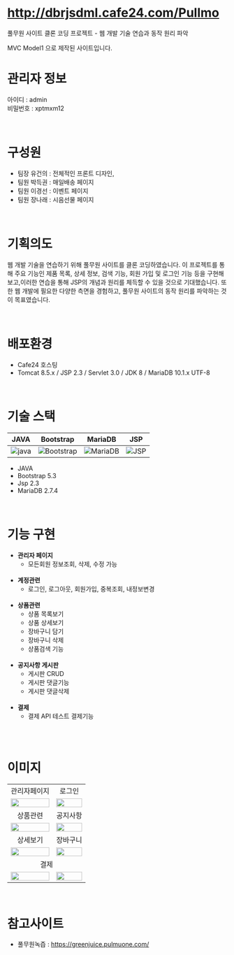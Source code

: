 # http://dbrjsdml.cafe24.com/Pullmo

<p>풀무원 사이트 클론 코딩 프로젝트 - 웹 개발 기술 연습과 동작 원리 파악</p>
MVC Model1 으로 제작된 사이트입니다.

<br>

# 관리자 정보
아이디 : admin <br>
비밀번호 : xptmxm12

<br>

# 구성원

* 팀장 유건의 : 전체적인 프론트 디자인, 
* 팀원 박득권 : 매일배송 페이지
* 팀원 이경선 : 이벤트 페이지
* 팀원 장나래 : 시음선물 페이지

<br>

# 기획의도
웹 개발 기술을 연습하기 위해 풀무원 사이트를 클론 코딩하였습니다. 이 프로젝트를 통해 주요 기능인 제품 목록, 상세 정보, 검색 기능, 회원 가입 및 로그인 기능 등을 구현해보고,이러한 연습을 통해 JSP의 개념과 원리를 체득할 수 있을 것으로 기대했습니다. 또한 웹 개발에 필요한 다양한 측면을 경험하고, 풀무원 사이트의 동작 원리를 파악하는 것이 목표였습니다. 

<br>

# 배포환경
<div>
    <ul>
        <li>Cafe24 호스팅</li>
        <li>Tomcat 8.5.x / JSP 2.3 / Servlet 3.0 / JDK 8 / MariaDB 10.1.x UTF-8 </li>
    </ul>
</div>

<br>

# 기술 스택

<div>

| JAVA       | Bootstrap     | MariaDB    |   JSP    |
| :--------: | :--------:    | :------:   | :-----:  |
| ![java]    | ![Bootstrap]  | ![MariaDB] | ![JSP]   | 
    
</div>


<div>
    <ul>
        <li>JAVA</li>
        <li>Bootstrap 5.3</li>
        <li>Jsp 2.3</li>
        <li>MariaDB 2.7.4</li>
    </ul>
</div>

<br>

# 기능 구현
<div>
    <ul>
        <li>
            <strong>관리자 페이지</strong>
            <ul>
              <li>모든회원 정보조회, 삭제, 수정 가능</li>
            </ul>
        </li><br>
        <li>
            <strong>계정관련</strong>
            <ul>
                <li>로그인, 로그아웃, 회원가입, 중복조회, 내정보변경</li>
            </ul>
        </li><br>
        <li>
            <strong>상품관련</strong>
            <ul>
                <li>상품 목록보기</li>
                <li>상품 상세보기</li>
                <li>장바구니 담기</li>
                <li>장바구니 삭제</li>
                <li>상품검색 기능</li>
            </ul>
        </li><br>
        <li>
            <strong>공지사항 게시판</strong>
            <ul>
                <li>게시판 CRUD</li>
                <li>게시판 댓글기능</li>
                <li>게시판 댓글삭제</li>
            </ul>
        </li><br>
        <li>
            <strong>결제</strong>
            <ul>
                <li>결제 API 테스트 결제기능</li>
            </ul>
        </li><br>
    </ul>
</div>

<br>

# 이미지
<div>
    <table>
        <tbody>
            <tr>
                <td align="center">관리자페이지</td>
                <td align="center">로그인</td>
            </tr>
            <tr>
                <td>
                    <img src="http://dbrjsdml.cafe24.com/Pullmo/image/imageGit/adminPage.png" width="100%">
                </td>
                <td>
                   <img src="http://dbrjsdml.cafe24.com/Pullmo/image/imageGit/loginPage.png" width="100%">
                </td>
            </tr>
            <tr>
                <td align="center">상품관련</td>
                <td align="center">공지사항</td>
            </tr>
            <tr> 
                <td>
                    <img src="http://dbrjsdml.cafe24.com/Pullmo/image/imageGit/productPage.png" width="100%">
                </td>
                <td>
                    <img src="http://dbrjsdml.cafe24.com/Pullmo/image/imageGit/ad.png" width="100%">
                </td>
            </tr>
             <tr>
                <td align="center">상세보기</td>
                <td align="center">장바구니</td>
            </tr>
            <tr>
                <td>
                  <img src="http://dbrjsdml.cafe24.com/Pullmo/image/imageGit/productDetail.png" width="100%">
                </td>
                <td>
                   <img src="http://dbrjsdml.cafe24.com/Pullmo/image/imageGit/productBar.png" width="100%">
                </td>
            </tr>
            <tr>
                <td colspan="2" align="center">결제</td>
            </tr>
            <tr>
                <td>
                   <img src="http://dbrjsdml.cafe24.com/Pullmo/image/imageGit/testMoney1.png" width="100%">
                </td>
                <td>
                   <img src="http://dbrjsdml.cafe24.com/Pullmo/image/imageGit/testMoney2.png" width="100%">
                </td>
            </tr>
        </tbody>
    </table>
</div>

<br>

# 참고사이트
   * 풀무원녹즙 : https://greenjuice.pulmuone.com/
<br>
<br>




     
[java]: https://noticon-static.tammolo.com/dgggcrkxq/image/upload/v1566913897/noticon/xbvewg1m3azbpnrzck1k.png
[Bootstrap]: https://noticon-static.tammolo.com/dgggcrkxq/image/upload/v1567128495/noticon/gpkdob34yhkxoo7cyyqv.png
[Boot]: https://noticon-static.tammolo.com/dgggcrkxq/image/upload/v1567008187/noticon/m4oad4rbf65fjszx0did.png
[Jpa]: https://noticon-static.tammolo.com/dgggcrkxq/image/upload/v1609094551/noticon/gkcjchloc7f7khlsyyyy.png
[JSP]: https://noticon-static.tammolo.com/dgggcrkxq/image/upload/v1592435019/noticon/z0s5osjhwlxpeo6pxslv.png
[MariaDB]: https://noticon-static.tammolo.com/dgggcrkxq/image/upload/v1566920129/noticon/r9gn1ilil1r8ar4w59dj.png
[Mybatis]: https://noticon-static.tammolo.com/dgggcrkxq/image/upload/v1592435324/noticon/judba41udt3wtirdj4ek.png
